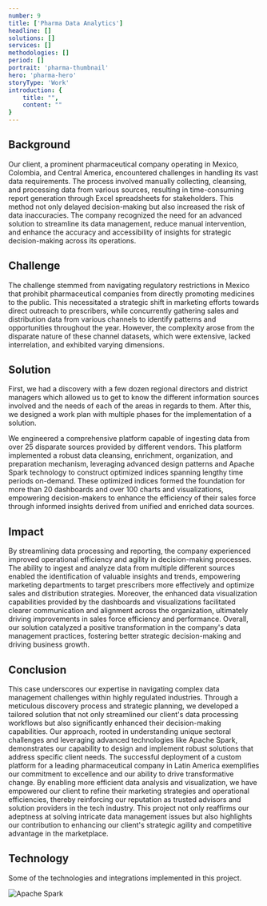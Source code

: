 ```yaml
---
number: 9
title: ['Pharma Data Analytics']
headline: []
solutions: []
services: []
methodologies: []
period: []
portrait: 'pharma-thumbnail'
hero: 'pharma-hero'
storyType: 'Work'
introduction: {
    title: "",
    content: ""
}
---
```


## Background

Our client, a prominent pharmaceutical company operating in Mexico, Colombia, and Central America, encountered challenges in handling its vast data requirements. The process involved manually collecting, cleansing, and processing data from various sources, resulting in time-consuming report generation through Excel spreadsheets for stakeholders. This method not only delayed decision-making but also increased the risk of data inaccuracies. The company recognized the need for an advanced solution to streamline its data management, reduce manual intervention, and enhance the accuracy and accessibility of insights for strategic decision-making across its operations.

## Challenge

The challenge stemmed from navigating regulatory restrictions in Mexico that prohibit pharmaceutical companies from directly promoting medicines to the public. This necessitated a strategic shift in marketing efforts towards direct outreach to prescribers, while concurrently gathering sales and distribution data from various channels to identify patterns and opportunities throughout the year. However, the complexity arose from the disparate nature of these channel datasets, which were extensive, lacked interrelation, and exhibited varying dimensions.

## Solution

First, we had a discovery with a few dozen regional directors and district managers which allowed us to get to know the different information sources involved and the needs of each of the areas in regards to them. After this, we designed a work plan with multiple phases for the implementation of a solution. 

We engineered a comprehensive platform capable of ingesting data from over 25 disparate sources provided by different vendors. This platform implemented a robust data cleansing, enrichment, organization, and preparation mechanism, leveraging advanced design patterns and Apache Spark technology to construct optimized indices spanning lengthy time periods on-demand. These optimized indices formed the foundation for more than 20 dashboards and over 100 charts and visualizations, empowering decision-makers to enhance the efficiency of their sales force through informed insights derived from unified and enriched data sources.

## Impact

By streamlining data processing and reporting, the company experienced improved operational efficiency and agility in decision-making processes. The ability to ingest and analyze data from multiple different sources enabled the identification of valuable insights and trends, empowering marketing departments to target prescribers more effectively and optimize sales and distribution strategies. Moreover, the enhanced data visualization capabilities provided by the dashboards and visualizations facilitated clearer communication and alignment across the organization, ultimately driving improvements in sales force efficiency and performance. Overall, our solution catalyzed a positive transformation in the company's data management practices, fostering better strategic decision-making and driving business growth.

## Conclusion

This case underscores our expertise in navigating complex data management challenges within highly regulated industries. Through a meticulous discovery process and strategic planning, we developed a tailored solution that not only streamlined our client's data processing workflows but also significantly enhanced their decision-making capabilities. Our approach, rooted in understanding unique sectoral challenges and leveraging advanced technologies like Apache Spark, demonstrates our capability to design and implement robust solutions that address specific client needs. The successful deployment of a custom platform for a leading pharmaceutical company in Latin America exemplifies our commitment to excellence and our ability to drive transformative change. By enabling more efficient data analysis and visualization, we have empowered our client to refine their marketing strategies and operational efficiencies, thereby reinforcing our reputation as trusted advisors and solution providers in the tech industry. This project not only reaffirms our adeptness at solving intricate data management issues but also highlights our contribution to enhancing our client's strategic agility and competitive advantage in the marketplace.

## Technology

Some of the technologies and integrations implemented in this project.

<div class="story_story__mainContent__technologies__v5XXm">
  <div class="story_story__mainContent__technologies__images__6NSg5">
    <div>
      <img loading="lazy" src="/technologies/apache-spark.svg" alt="Apache Spark"/>
    </div>
  </div>
</div>